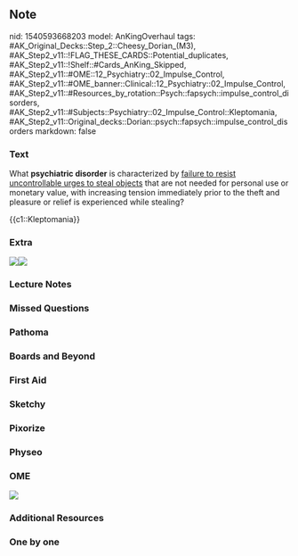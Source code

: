 ## Note
nid: 1540593668203
model: AnKingOverhaul
tags: #AK_Original_Decks::Step_2::Cheesy_Dorian_(M3), #AK_Step2_v11::!FLAG_THESE_CARDS::Potential_duplicates, #AK_Step2_v11::!Shelf::#Cards_AnKing_Skipped, #AK_Step2_v11::#OME::12_Psychiatry::02_Impulse_Control, #AK_Step2_v11::#OME_banner::Clinical::12_Psychiatry::02_Impulse_Control, #AK_Step2_v11::#Resources_by_rotation::Psych::fapsych::impulse_control_disorders, #AK_Step2_v11::#Subjects::Psychiatry::02_Impulse_Control::Kleptomania, #AK_Step2_v11::Original_decks::Dorian::psych::fapsych::impulse_control_disorders
markdown: false

### Text
What <b>psychiatric disorder</b> is characterized by <u>failure to
resist uncontrollable urges to steal objects</u> that are not
needed for personal use or monetary value, with increasing tension
immediately prior to the theft and pleasure or relief is
experienced while stealing?
<div>
  <span class="clozed c1">{{c1::Kleptomania}}</span>
</div>

### Extra
<div><img src="paste-181239029956609.jpg"><img src=
"paste-184138132881409.jpg"></div>

### Lecture Notes


### Missed Questions


### Pathoma


### Boards and Beyond


### First Aid


### Sketchy


### Pixorize


### Physeo


### OME
<div class="ome-widget">
  <a href=
  "https://onlinemeded.org/spa/psychiatry/impulse-control/acquire?ref=anki">
  <img src="_OME_AnkiFlashcards_Lesson_1.png"></a>
</div>

### Additional Resources


### One by one

